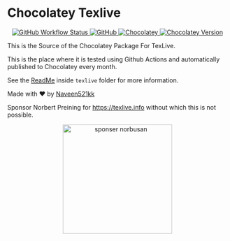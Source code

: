 # Chocolatey Texlive

<p align="center">
  <a href="https://github.com/naveen521kk/chocolatey-texlive/actions?query=workflow%3Apublish">
    <img alt="GitHub Workflow Status" src="https://img.shields.io/github/workflow/status/naveen521kk/chocolatey-texlive/publish?style=for-the-badge">
  </a>
  <a href="https://github.com/naveen521kk/chocolatey-texlive/blob/master/LICENSE">
    <img alt="GitHub" src="https://img.shields.io/github/license/naveen521kk/chocolatey-texlive?style=for-the-badge">
  </a>
  <a href="https://chocolatey.org/packages/texlive">
    <img alt="Chocolatey" src="https://img.shields.io/chocolatey/dt/texlive?style=for-the-badge">
  </a>
  <a href="https://chocolatey.org/packages/texlive">
    <img alt="Chocolatey Version" src="https://img.shields.io/chocolatey/v/texlive?style=for-the-badge">
  </a>
</p>

This is the Source of the Chocolatey Package For TexLive.

This is the place where it is tested using Github Actions and automatically published to Chocolatey every month.

See the [ReadMe](https://github.com/naveen521kk/chocolatey-texlive/blob/master/texlive/ReadMe.md) inside `texlive` folder for more information.

Made with ❤️️ by [Naveen521kk](https://github.com/naveen521kk)


Sponsor Norbert Preining for https://texlive.info without which this is not possible.
<p align="center">
  <a href="https://github.com/sponsors/norbusan">
    <img src="https://cdn.jsdelivr.net/gh/naveen521kk/chocolatey-texlive@master/icons/sponsor.svg" alt="sponser norbusan" width="250">
  </a>
</p>
